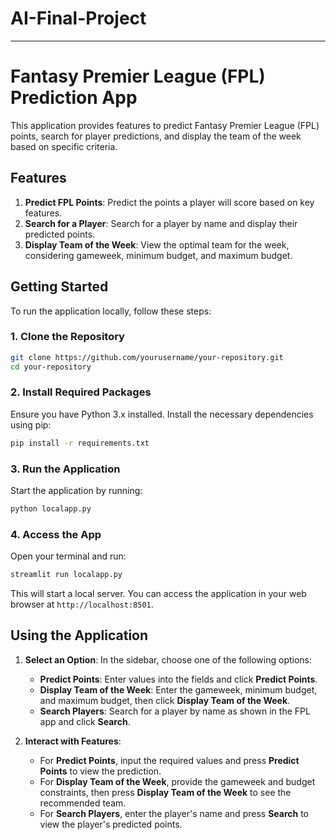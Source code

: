 # AI-Final-Project

---

# Fantasy Premier League (FPL) Prediction App

This application provides features to predict Fantasy Premier League (FPL) points, search for player predictions, and display the team of the week based on specific criteria. 

## Features

1. **Predict FPL Points**: Predict the points a player will score based on key features.
2. **Search for a Player**: Search for a player by name and display their predicted points.
3. **Display Team of the Week**: View the optimal team for the week, considering gameweek, minimum budget, and maximum budget.

## Getting Started

To run the application locally, follow these steps:

### 1. Clone the Repository

```bash
git clone https://github.com/yourusername/your-repository.git
cd your-repository
```

### 2. Install Required Packages

Ensure you have Python 3.x installed. Install the necessary dependencies using pip:

```bash
pip install -r requirements.txt
```

### 3. Run the Application

Start the application by running:

```bash
python localapp.py
```

### 4. Access the App

Open your terminal and run:

```bash
streamlit run localapp.py
```

This will start a local server. You can access the application in your web browser at `http://localhost:8501`.

## Using the Application

1. **Select an Option**: In the sidebar, choose one of the following options:
   - **Predict Points**: Enter values into the fields and click **Predict Points**.
   - **Display Team of the Week**: Enter the gameweek, minimum budget, and maximum budget, then click **Display Team of the Week**.
   - **Search Players**: Search for a player by name as shown in the FPL app and click **Search**.

2. **Interact with Features**:
   - For **Predict Points**, input the required values and press **Predict Points** to view the prediction.
   - For **Display Team of the Week**, provide the gameweek and budget constraints, then press **Display Team of the Week** to see the recommended team.
   - For **Search Players**, enter the player's name and press **Search** to view the player's predicted points.
